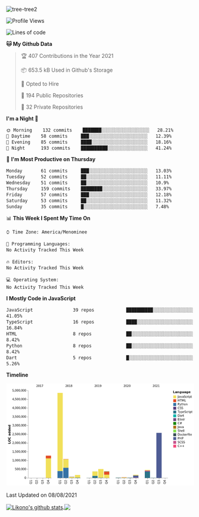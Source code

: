 ![tree-tree2](https://user-images.githubusercontent.com/15727947/99866266-688a6380-2b75-11eb-958b-273006b198d8.jpg)


<!--START_SECTION:waka-->
![Profile Views](http://img.shields.io/badge/Profile%20Views-2-blue)

![Lines of code](https://img.shields.io/badge/From%20Hello%20World%20I%27ve%20Written-12.0%20million%20lines%20of%20code-blue)

**🐱 My Github Data** 

> 🏆 407 Contributions in the Year 2021
 > 
> 📦 653.5 kB Used in Github's Storage 
 > 
> 💼 Opted to Hire
 > 
> 📜 194 Public Repositories 
 > 
> 🔑 32 Private Repositories  
 > 
**I'm a Night 🦉** 

```text
🌞 Morning    132 commits    ███████░░░░░░░░░░░░░░░░░░   28.21% 
🌆 Daytime    58 commits     ███░░░░░░░░░░░░░░░░░░░░░░   12.39% 
🌃 Evening    85 commits     ████░░░░░░░░░░░░░░░░░░░░░   18.16% 
🌙 Night      193 commits    ██████████░░░░░░░░░░░░░░░   41.24%

```
📅 **I'm Most Productive on Thursday** 

```text
Monday       61 commits     ███░░░░░░░░░░░░░░░░░░░░░░   13.03% 
Tuesday      52 commits     ██░░░░░░░░░░░░░░░░░░░░░░░   11.11% 
Wednesday    51 commits     ██░░░░░░░░░░░░░░░░░░░░░░░   10.9% 
Thursday     159 commits    ████████░░░░░░░░░░░░░░░░░   33.97% 
Friday       57 commits     ███░░░░░░░░░░░░░░░░░░░░░░   12.18% 
Saturday     53 commits     ██░░░░░░░░░░░░░░░░░░░░░░░   11.32% 
Sunday       35 commits     █░░░░░░░░░░░░░░░░░░░░░░░░   7.48%

```


📊 **This Week I Spent My Time On** 

```text
⌚︎ Time Zone: America/Menominee

💬 Programming Languages: 
No Activity Tracked This Week

🔥 Editors: 
No Activity Tracked This Week

💻 Operating System: 
No Activity Tracked This Week

```

**I Mostly Code in JavaScript** 

```text
JavaScript               39 repos            ██████████░░░░░░░░░░░░░░░   41.05% 
TypeScript               16 repos            ████░░░░░░░░░░░░░░░░░░░░░   16.84% 
HTML                     8 repos             ██░░░░░░░░░░░░░░░░░░░░░░░   8.42% 
Python                   8 repos             ██░░░░░░░░░░░░░░░░░░░░░░░   8.42% 
Dart                     5 repos             █░░░░░░░░░░░░░░░░░░░░░░░░   5.26%

```


**Timeline**

![Chart not found](https://raw.githubusercontent.com/ianlikono/ianlikono/main/charts/bar_graph.png) 


 Last Updated on 08/08/2021
<!--END_SECTION:waka-->


<a href="https://github.com/ianlikono">
  <img align="center" src="https://github-readme-stats.anuraghazra1.vercel.app/api?username=ianlikono&show_icons=true&include_all_commits=true&theme=material-palenight" alt="Likono's github stats" />
</a>
<a href="https://github.com/ianlikono">
  <img align="center" src="https://github-readme-stats.anuraghazra1.vercel.app/api/top-langs/?username=ianlikono&layout=compact&theme=material-palenight" />
</a>

